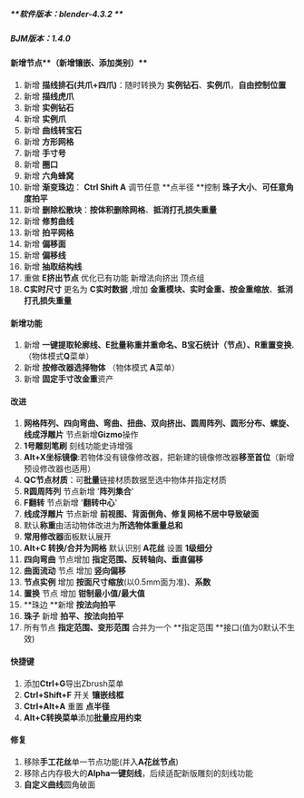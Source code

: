 ##### **软件版本：blender-4.3.2  **

##### BJM版本：1.4.0

#### 新增节点**（新增镶嵌、添加类别）**

1. 新增 **描线排石(共爪+四爪)**：随时转换为 **实例钻石**、**实例爪**，**自由控制位置**
2. 新增 **描线虎爪**
3. 新增 **实例钻石**
4. 新增 **实例爪**
5. 新增 **曲线转宝石**
6. 新增 **方形网格**
7. 新增 **手寸号**
8. 新增 **圈口**
9. 新增 **六角蜂窝**
10. 新增 **渐变珠边**： **Ctrl Shift A** 调节任意 **点半径 **控制 **珠子大小**、**可任意角度拍平**
11. 新增 **删除松散块**：**按体积删除网格**、**抵消打孔损失重量**
12. 新增 **修剪曲线**
13. 新增 **拍平网格**
14. 新增 **偏移面**
15. 新增 **偏移线**
16. 新增 **抽取结构线**
17. 重做 **E挤出节点** 优化已有功能 新增法向挤出 顶点组
18. **C实时尺寸** 更名为 **C实时数据** ,增加 **金重模块、实时金重、按金重缩放**、**抵消打孔损失重量**

#### 新增功能

1. 新增 **一键提取轮廓线、E批量称重并重命名、B宝石统计（节点）、R重置变换.** （物体模式**Q**菜单）
2. 新增 **按修改器选择物体** （物体模式 **A**菜单）
3. 新增 **固定手寸改金重**资产

#### **改进**

1. **网格阵列、四向弯曲、弯曲、扭曲、双向挤出、圆周阵列、圆形分布、螺旋、线成浮雕片** 节点新增**Gizmo**操作
2. **1号雕刻笔刷** 刻线功能史诗增强
3. **Alt+X坐标镜像**:若物体没有镜像修改器，把新建的镜像修改器**移至首位**（新增预设修改器也适用）
4. **QC节点材质**：可**批量**链接材质数据至选中物体并指定材质
5. **R圆周阵列** 节点新增 '**阵列集合**'
6. **F翻转** 节点新增 '**翻转中心**'
7. **线成浮雕片** 节点新增 **前视图、背面倒角、修复网格不居中导致破面**
8. 默认**称重**由活动物体改进为**所选物体重量总和**
9. **常用修改器**面板默认展开
10. **Alt+C 转换/合并为网格** 默认识别 **A花丝** 设置 **1级细分**
11. **四向弯曲** 节点增加 **指定范围、反转轴向、垂直偏移**
12. **曲面流动** 节点 增加 **竖向偏移**
13. **节点实例** 增加 **按面尺寸缩放**(以0.5mm面为准)、**系数**
14. **置换** 节点 增加 **钳制最小值/最大值**
15. **珠边 **新增 **按法向拍平**
16. **珠子** 新增  **拍平、按法向拍平**
17. 所有节点 **指定范围、变形范围** 合并为一个 **指定范围 **接口(值为0默认不生效)

#### 快捷键

1. 添加**Ctrl+G**导出Zbrush菜单
1. **Ctrl+Shift+F** 开关 **镶嵌线框**
1. **Ctrl+Alt+A** 重置 **点半径**
1. **Alt+C转换菜单**添加**批量应用约束**

#### 修复

1. 移除**手工花丝**单一节点功能(并入**A花丝节点**)
1. 移除占内存极大的**Alpha一键刻线**，后续适配新版雕刻的刻线功能
1. **自定义曲线**圆角破面
